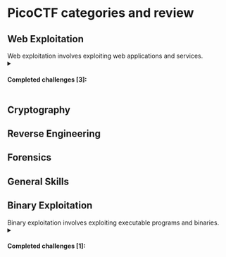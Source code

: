 <h1> PicoCTF categories and review </h1>

<h2> Web Exploitation </h2>
Web exploitation involves exploiting web applications and services.
<details> 
<summary> 
<h4>Completed challenges [3]: </h4>
</summary>
<h4> <a href="/PicoCTF/SSTI1/writeup.md">SSTI</a>  </h4>
<h4> <a href="/PicoCTF/n0s4n1ty 1/writeup.md">n0s4n1ty 1</a>  </h4>
<h4> <a href="/PicoCTF/head-dump/writeup.md">head-dump</a>  </h4>
</details>
<h2> Cryptography </h2>

<h2> Reverse Engineering </h2>

<h2> Forensics </h2>

<h2> General Skills </h2>

<h2> Binary Exploitation </h2>
Binary exploitation involves exploiting executable programs and binaries.
<details> 
<summary> 
<h4>Completed challenges [1]: </h4>
</summary>
  
<h4> <a href="/PicoCTF/PIE TIME/writeup.md">PIE TIME</a>  </h4>
</details>




